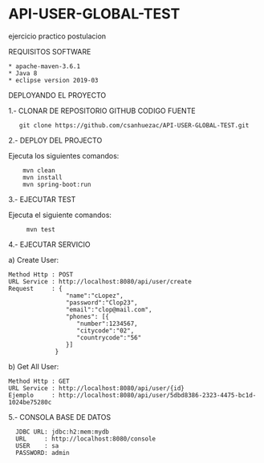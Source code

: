 # API-USER-GLOBAL-TEST
ejercicio practico postulacion

REQUISITOS SOFTWARE

    * apache-maven-3.6.1
    * Java 8
    * eclipse version 2019-03




DEPLOYANDO EL PROYECTO

 

1.- CLONAR DE REPOSITORIO GITHUB CODIGO FUENTE
  
       git clone https://github.com/csanhuezac/API-USER-GLOBAL-TEST.git  

2.- DEPLOY DEL PROJECTO

   Ejecuta los siguientes comandos:
   
        mvn clean 
        mvn install
        mvn spring-boot:run
       
3.- EJECUTAR TEST 

   Ejecuta el siguiente comandos:
   
         mvn test

4.- EJECUTAR SERVICIO 

  a) Create User:
  
    Method Http : POST
    URL Service : http://localhost:8080/api/user/create
    Request     : {  
                    "name":"cLopez",
                    "password":"Clop23",
                    "email":"clop@mail.com",
                    "phones": [{
                       "number":1234567,
                       "citycode":"02",
                       "countrycode":"56"
                    }]
                 }
    
  b) Get All User:
  
    Method Http : GET
    URL Service : http://localhost:8080/api/user/{id}
    Ejemplo     : http://localhost:8080/api/user/5dbd8386-2323-4475-bc1d-1024be75280c
    
 5.- CONSOLA BASE DE DATOS
 
      JDBC URL: jdbc:h2:mem:mydb
      URL     : http://localhost:8080/console
      USER    : sa
      PASSWORD: admin
    


